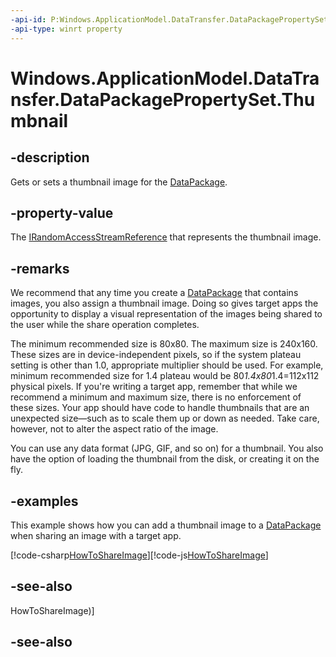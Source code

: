 ```yaml
---
-api-id: P:Windows.ApplicationModel.DataTransfer.DataPackagePropertySet.Thumbnail
-api-type: winrt property
---
```


<!-- Property syntax
public Windows.Storage.Streams.IRandomAccessStreamReference Thumbnail { get;  set; }
-->

# Windows.ApplicationModel.DataTransfer.DataPackagePropertySet.Thumbnail

## -description
Gets or sets a thumbnail image for the [DataPackage](datapackage.md).

## -property-value
The [IRandomAccessStreamReference](../windows.storage.streams/irandomaccessstreamreference.md) that represents the thumbnail image.

## -remarks
We recommend that any time you create a [DataPackage](datapackage.md) that contains images, you also assign a thumbnail image. Doing so gives target apps the opportunity to display a visual representation of the images being shared to the user while the share operation completes.

The minimum recommended size is 80x80. The maximum size is 240x160. These sizes are in device-independent pixels, so if the system plateau setting is other than 1.0, appropriate multiplier should be used. For example, minimum recommended size for 1.4 plateau would be 80*1.4x80*1.4=112x112 physical pixels. If you're writing a target app, remember that while we recommend a minimum and maximum size, there is no enforcement of these sizes. Your app should have code to handle thumbnails that are an unexpected size—such as to scale them up or down as needed. Take care, however, not to alter the aspect ratio of the image.

You can use any data format (JPG, GIF, and so on) for a thumbnail. You also have the option of loading the thumbnail from the disk, or creating it on the fly.

## -examples
This example shows how you can add a thumbnail image to a [DataPackage](datapackage.md) when sharing an image with a target app.



[!code-csharp[HowToShareImage](../windows.applicationmodel.datatransfer/code/ShareMainBeta/cs/ShareImage.xaml.cs#SnippetHowToShareImage)][!code-js[HowToShareImage](../windows.applicationmodel.datatransfer/code/ShareMainBeta/javascript/js/ShareImage.js#SnippetHowToShareImage)]

## -see-also
HowToShareImage)]

## -see-also

